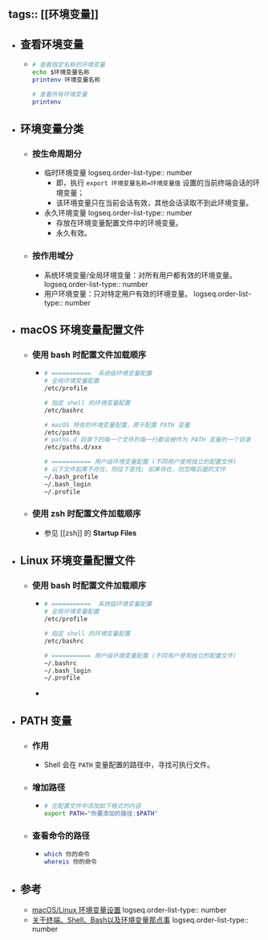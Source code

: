 tags:: [[环境变量]]
---

- ## 查看环境变量
	- ``` sh
	  # 查看指定名称的环境变量
	  echo $环境变量名称
	  printenv 环境变量名称
	  
	  # 查看所有环境变量
	  printenv
	  ```
- ## 环境变量分类
	- ### 按生命周期分
		- 临时环境变量
		  logseq.order-list-type:: number
			- 即，执行 `export 环境变量名称=环境变量值` 设置的当前终端会话的环境变量；
			- 该环境变量只在当前会话有效，其他会话读取不到此环境变量。
		- 永久环境变量
		  logseq.order-list-type:: number
			- 存放在环境变量配置文件中的环境变量。
			- 永久有效。
	- ### 按作用域分
		- 系统环境变量/全局环境变量：对所有用户都有效的环境变量。
		  logseq.order-list-type:: number
		- 用户环境变量：只对特定用户有效的环境变量。
		  logseq.order-list-type:: number
- ## macOS 环境变量配置文件
	- ### 使用 bash 时配置文件加载顺序
		- ``` sh
		  # ===========  系统级环境变量配置
		  # 全局环境变量配置
		  /etc/profile
		  
		  # 指定 shell 的环境变量配置
		  /etc/bashrc
		  
		  # macOS 特有的环境变量配置，用于配置 PATH 变量
		  /etc/paths
		  # paths.d 目录下的每一个文件的每一行都会被作为 PATH 变量的一个目录
		  /etc/paths.d/xxx
		  
		  # =========== 用户级环境变量配置 (不同用户使用独立的配置文件)
		  # 以下文件如果不存在，则往下查找; 如果存在，则忽略后面的文件
		  ~/.bash_profile
		  ~/.bash_login
		  ~/.profile
		  ```
	- ### 使用 zsh 时配置文件加载顺序
		- 参见 [[zsh]] 的 **Startup Files**
- ## Linux 环境变量配置文件
	- ### 使用 bash 时配置文件加载顺序
		- ``` sh
		  # ===========  系统级环境变量配置
		  # 全局环境变量配置
		  /etc/profile
		  
		  # 指定 shell 的环境变量配置
		  /etc/bashrc
		  
		  # =========== 用户级环境变量配置 (不同用户使用独立的配置文件)
		  ~/.bashrc
		  ~/.bash_login
		  ~/.profile
		  ```
		-
- ## PATH 变量
	- ### 作用
		- Shell 会在 `PATH` 变量配置的路径中，寻找可执行文件。
	- ### 增加路径
		- ``` sh
		  # 在配置文件中添加如下格式的内容
		  export PATH="你要添加的路径:$PATH"
		  ```
	- ### 查看命令的路径
		- ``` sh
		  which 你的命令 
		  whereis 你的命令
		  ```
- ## 参考
	- [macOS/Linux 环境变量设置](https://zhuanlan.zhihu.com/p/25976099)
	  logseq.order-list-type:: number
	- [关于终端、Shell、Bash以及环境变量那点事](https://www.ethanzhang.xyz/2024/04/25/%E5%85%B3%E4%BA%8E%E7%BB%88%E7%AB%AFShellBash%E4%BB%A5%E5%8F%8A%E7%8E%AF%E5%A2%83%E5%8F%98%E9%87%8F%E9%82%A3%E7%82%B9%E4%BA%8B/)
	  logseq.order-list-type:: number